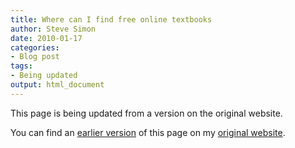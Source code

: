 ```yaml
---
title: Where can I find free online textbooks
author: Steve Simon
date: 2010-01-17
categories:
- Blog post
tags:
- Being updated
output: html_document
---
```


This page is being updated from a version on the original website.

<!---More--->

You can find an [earlier version](http://www.pmean.com/10/FreeBooks.html) of this page on my [original website](http://www.pmean.com/original_site.html).
